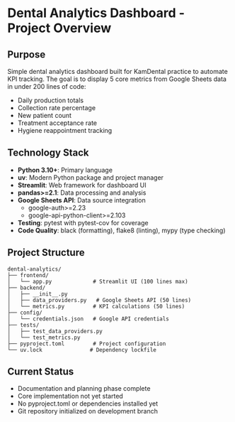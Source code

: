 # Dental Analytics Dashboard - Project Overview

## Purpose
Simple dental analytics dashboard built for KamDental practice to automate KPI tracking. The goal is to display 5 core metrics from Google Sheets data in under 200 lines of code:
- Daily production totals
- Collection rate percentage
- New patient count
- Treatment acceptance rate
- Hygiene reappointment tracking

## Technology Stack
- **Python 3.10+**: Primary language
- **uv**: Modern Python package and project manager
- **Streamlit**: Web framework for dashboard UI
- **pandas>=2.1**: Data processing and analysis
- **Google Sheets API**: Data source integration
  - google-auth>=2.23
  - google-api-python-client>=2.103
- **Testing**: pytest with pytest-cov for coverage
- **Code Quality**: black (formatting), flake8 (linting), mypy (type checking)

## Project Structure
```
dental-analytics/
├── frontend/
│   └── app.py             # Streamlit UI (100 lines max)
├── backend/
│   ├── __init__.py
│   ├── data_providers.py   # Google Sheets API (50 lines)
│   └── metrics.py         # KPI calculations (50 lines)
├── config/
│   └── credentials.json   # Google API credentials
├── tests/
│   ├── test_data_providers.py
│   └── test_metrics.py
├── pyproject.toml         # Project configuration
└── uv.lock               # Dependency lockfile
```

## Current Status
- Documentation and planning phase complete
- Core implementation not yet started
- No pyproject.toml or dependencies installed yet
- Git repository initialized on development branch
